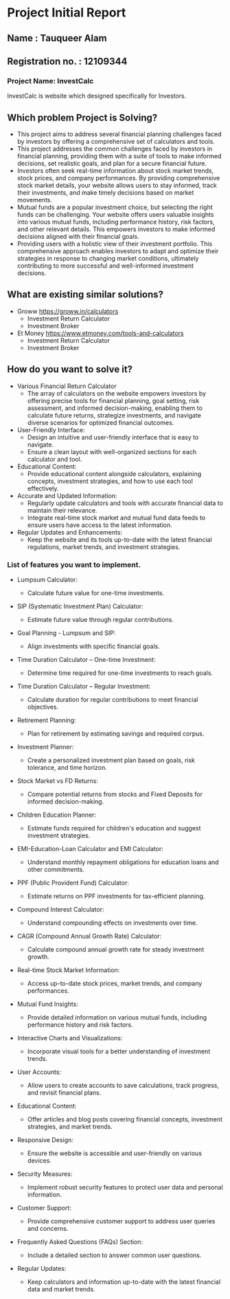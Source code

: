# Project Initial Report

## Name : Tauqueer Alam
## Registration no. : 12109344

### Project Name: InvestCalc

InvestCalc is website which designed specifically for Investors.

## Which problem Project is Solving?

  - This project aims to address several financial planning challenges faced by investors by offering a comprehensive set of calculators and tools.
  - This project addresses the common challenges faced by investors in financial planning, providing them with a suite of tools to make informed decisions, set 
realistic goals, and plan for a secure financial future.
  -  Investors often seek real-time information about stock market trends, stock prices, and company performances. By providing comprehensive stock market details, your website allows users to stay informed, track their investments, and make timely decisions based on market movements.
  -  Mutual funds are a popular investment choice, but selecting the right funds can be challenging. Your website offers users valuable insights into various mutual funds, including performance history, risk factors, and other relevant details. This empowers investors to make informed decisions aligned with their financial goals.
  -  Providing users with a holistic view of their investment portfolio. This comprehensive approach enables investors to adapt and optimize their strategies in response to changing market conditions, ultimately contributing to more successful and well-informed investment decisions.



## What are existing similar solutions?

- Groww https://groww.in/calculators
  - Investment Return Calculator
  - Investment Broker
- Et Money https://www.etmoney.com/tools-and-calculators
   - Investment Return Calculator
   - Investment Broker

## How do you want to solve it?

  - Various Financial Return Calculator
     - The array of calculators on the website empowers investors by offering precise tools for financial planning, goal setting, risk assessment, and informed   decision-making, enabling them to calculate future returns, strategize investments, and navigate diverse scenarios for optimized financial outcomes.
  - User-Friendly Interface:
    - Design an intuitive and user-friendly interface that is easy to navigate.
    - Ensure a clean layout with well-organized sections for each calculator and tool.
  - Educational Content:
    - Provide educational content alongside calculators, explaining concepts, investment strategies, and how to use each tool effectively.
  - Accurate and Updated Information:
    - Regularly update calculators and tools with accurate financial data to maintain their relevance.
    - Integrate real-time stock market and mutual fund data feeds to ensure users have access to the latest information.
  - Regular Updates and Enhancements:
    - Keep the website and its tools up-to-date with the latest financial regulations, market trends, and investment strategies.

### List of features you want to implement.
  - Lumpsum Calculator:

    - Calculate future value for one-time investments.
- SIP (Systematic Investment Plan) Calculator:

    - Estimate future value through regular contributions.
- Goal Planning - Lumpsum and SIP:

    - Align investments with specific financial goals.
- Time Duration Calculator – One-time Investment:

    - Determine time required for one-time investments to reach goals.
- Time Duration Calculator – Regular Investment:

    - Calculate duration for regular contributions to meet financial objectives.
- Retirement Planning:

    - Plan for retirement by estimating savings and required corpus.
- Investment Planner:

    - Create a personalized investment plan based on goals, risk tolerance, and time horizon.
- Stock Market vs FD Returns:

    - Compare potential returns from stocks and Fixed Deposits for informed decision-making.
- Children Education Planner:

    - Estimate funds required for children's education and suggest investment strategies.
- EMI-Education-Loan Calculator and EMI Calculator:

    - Understand monthly repayment obligations for education loans and other commitments.
- PPF (Public Provident Fund) Calculator:

    - Estimate returns on PPF investments for tax-efficient planning.
- Compound Interest Calculator:

    - Understand compounding effects on investments over time.
- CAGR (Compound Annual Growth Rate) Calculator:

    - Calculate compound annual growth rate for steady investment growth.


- Real-time Stock Market Information:

    - Access up-to-date stock prices, market trends, and company performances.
- Mutual Fund Insights:

    - Provide detailed information on various mutual funds, including performance history and risk factors.
- Interactive Charts and Visualizations:

    - Incorporate visual tools for a better understanding of investment trends.
- User Accounts:

    - Allow users to create accounts to save calculations, track progress, and revisit financial plans.
- Educational Content:

    - Offer articles and blog posts covering financial concepts, investment strategies, and market trends.
- Responsive Design:

    - Ensure the website is accessible and user-friendly on various devices.
- Security Measures:

    - Implement robust security features to protect user data and personal information.
- Customer Support:

    - Provide comprehensive customer support to address user queries and concerns.
- Frequently Asked Questions (FAQs) Section:

    - Include a detailed section to answer common user questions.
- Regular Updates:

    - Keep calculators and information up-to-date with the latest financial data and market trends.